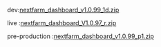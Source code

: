 dev:[nextfarm_dashboard_v1.0.99_1d.zip](https://github.com/user-attachments/files/18614309/nextfarm_dashboard_v1.0.99_1d.zip)


live :[nextfarm_dashboard_V1.0.97_r.zip](https://github.com/user-attachments/files/18558802/nextfarm_dashboard_V1.0.97_r.zip)





pre-production :[nextfarm_dashboard_v1.0.99_p1.zip](https://github.com/user-attachments/files/18614540/nextfarm_dashboard_v1.0.99_p1.zip)

